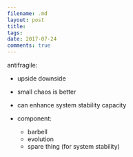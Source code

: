```yaml
---
filename: .md
layout: post
title: 
tags:
date: 2017-07-24 
comments: true
---
```


antifragile:

* upside downside
* small chaos is better
* can enhance system stability capacity

* component:
	* barbell
	* evolution
	* spare thing (for system stability)